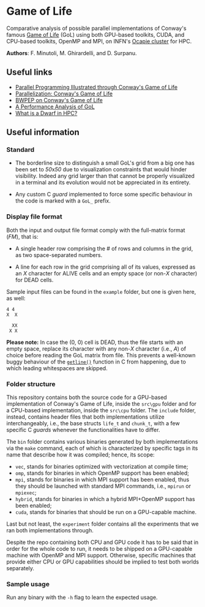 # Game of Life

Comparative analysis of possible parallel implementations of Conway's famous [Game of Life](https://en.wikipedia.org/wiki/Conway%27s_Game_of_Life) (GoL) using both GPU-based toolkits, CUDA, and CPU-based toolkits, OpenMP and MPI, on INFN's [Ocapie cluster](https://web.ge.infn.it/calcolo/joomla/2-uncategorised/106-farm-hpc-ocapie) for HPC.

**Authors**: F. Minutoli, M. Ghirardelli, and D. Surpanu.

## Useful links

- [Parallel Programming Illustrated through Conway's Game of Life](https://tcpp.cs.gsu.edu/curriculum/?q=system/files/ch10.pdf)
- [Parallelization: Conway's Game of Life](http://www.shodor.org/media/content/petascale/materials/UPModules/GameOfLife/Life_Module_Document_pdf.pdf)
- [BWPEP on Conway's Game of Life](http://shodor.org/petascale/materials/UPModules/exercises/Game_of_Life/)
- [A Performance Analysis of GoL](https://arxiv.org/pdf/1209.4408.pdf)
- [What is a Dwarf in HPC?](https://www5.in.tum.de/lehre/vorlesungen/hpc/WS15/structured.pdf)

## Useful information

### Standard

- The borderline size to distinguish a small GoL's grid from a big one has been set to *50*x*50* due to visualization constraints that would hinder visibility. Indeed any grid larger than that cannot be properly visualized in a terminal and its evolution would not be appreciated in its entirety.

- Any custom C *guard* implemented to force some specific behaviour in the code is marked with a `GoL_` prefix.

### Display file format

Both the input and output file format comply with the full-matrix format (*FM*), that is:

- A single header row comprising the # of rows and columns in the grid, as two space-separated numbers.
  
- A line for each row in the grid comprising all of its values, expressed as an *X* character for ALIVE cells and an empty space (or non-*X* character) for DEAD cells.

Sample input files can be found in the `example` folder, but one is given here, as well:

```console
4 4
X  X
    
  XX
 X X
```

**Please note:** In case the (0, 0) cell is DEAD, thus the file starts with an empty space, replace its character with any non-*X* character (i.e., *A*) of choice before reading the GoL matrix from file. This prevents a well-known buggy behaviour of the [`getline()`](https://c-for-dummies.com/blog/?p=1112) function in C from happening, due to which leading whitespaces are skipped.

### Folder structure

This repository contains both the source code for a GPU-based implementation of Conway's Game of Life, inside the `src\gpu` folder and for a CPU-based implementation, inside the `src\cpu` folder. The `include` folder, instead, contains header files that both implementations utilize interchangeably, i.e., the base structs `life_t` and `chunk_t`, with a few specific C *guards* whenever the functionalities have to differ.

The `bin` folder contains various binaries generated by both implementations via the `make` command, each of which is characterized by specific tags in its name that describe how it was compiled; hence, its scope:

- `vec`, stands for binaries optimized with vectorization at compile time;
- `omp`, stands for binaries in which OpenMP support has been enabled;
- `mpi`, stands for binaries in which MPI support has been enabled, thus they should be launched with standard MPI commands, i.e., `mpirun` or `mpiexec`;
- `hybrid`, stands for binaries in which a hybrid MPI+OpenMP support has been enabled;
- `cuda`, stands for binaries that should be run on a GPU-capable machine.

Last but not least, the `experiment` folder contains all the experiments that we ran both implementations through.

Despite the repo containing both CPU and GPU code it has to be said that in order for the whole code to run, it needs to be shipped on a GPU-capable machine with OpenMP and MPI support. Otherwise, specific machines that provide either CPU or GPU capabilities should be implied to test both worlds separately.

### Sample usage

Run any binary with the `-h` flag to learn the expected usage.
